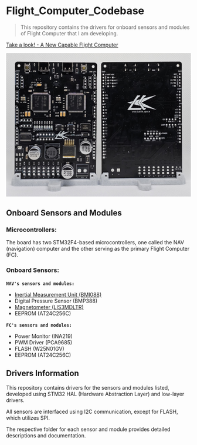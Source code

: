 # Flight_Computer_Codebase

> This repository contains the drivers for onboard sensors and modules of Flight Computer that I am developing.

[Take a look! - A New Capable Flight Computer](https://www.youtube.com/watch?v=mmJXlWljd3Q)

![Flight Computer](/Images/FlightComputer.jpg)

## Onboard Sensors and Modules
### Microcontrollers:
The board has two STM32F4-based microcontrollers, one called the NAV (navigation) computer and the other serving as the primary Flight Computer (FC).
### Onboard Sensors:
**`NAV's sensors and modules:`**
- [Inertial Measurement Unit (BMI088)](https://github.com/LalitK-Space/Flight_Computer_Codebase/tree/main/BMI088_I2C)	    
- Digital Pressure Sensor (BMP388)      
- [Magnetometer (LIS3MDLTR)](https://github.com/LalitK-Space/Flight_Computer_Codebase/tree/main/LIS3MDLTR_I2C)	
- EEPROM (AT24C256C)			

**`FC's sensors and modules:`**
- Power Monitor (INA219)			
- PWM Driver (PCA9685)				
- FLASH (W25N01GV)				
- EEPROM (AT24C256C)				

## Drivers Information
<p> This repository contains drivers for the sensors and modules listed, developed using  STM32 HAL (Hardware Abstraction Layer) and low-layer drivers.
<p> All sensors are interfaced using I2C communication, except for FLASH, which utilizes SPI.
<p> The respective folder for each sensor and module provides detailed descriptions and documentation.


